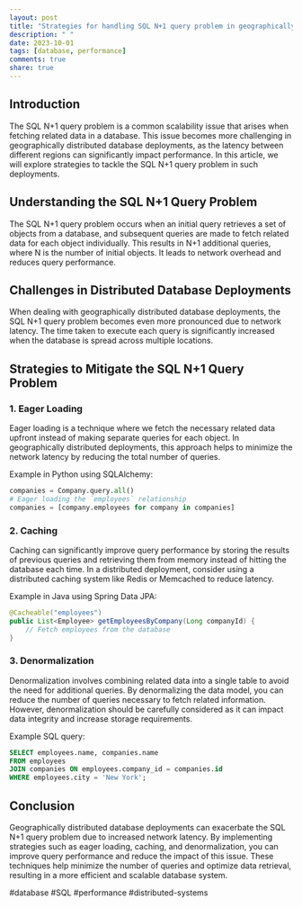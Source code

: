 ```yaml
---
layout: post
title: "Strategies for handling SQL N+1 query problem in geographically distributed database deployments"
description: " "
date: 2023-10-01
tags: [database, performance]
comments: true
share: true
---
```


## Introduction

The SQL N+1 query problem is a common scalability issue that arises when fetching related data in a database. This issue becomes more challenging in geographically distributed database deployments, as the latency between different regions can significantly impact performance. In this article, we will explore strategies to tackle the SQL N+1 query problem in such deployments.

## Understanding the SQL N+1 Query Problem

The SQL N+1 query problem occurs when an initial query retrieves a set of objects from a database, and subsequent queries are made to fetch related data for each object individually. This results in N+1 additional queries, where N is the number of initial objects. It leads to network overhead and reduces query performance.

## Challenges in Distributed Database Deployments

When dealing with geographically distributed database deployments, the SQL N+1 query problem becomes even more pronounced due to network latency. The time taken to execute each query is significantly increased when the database is spread across multiple locations.

## Strategies to Mitigate the SQL N+1 Query Problem

### 1. Eager Loading

Eager loading is a technique where we fetch the necessary related data upfront instead of making separate queries for each object. In geographically distributed deployments, this approach helps to minimize the network latency by reducing the total number of queries.

Example in Python using SQLAlchemy:
```python
companies = Company.query.all()
# Eager loading the `employees` relationship
companies = [company.employees for company in companies]
```

### 2. Caching

Caching can significantly improve query performance by storing the results of previous queries and retrieving them from memory instead of hitting the database each time. In a distributed deployment, consider using a distributed caching system like Redis or Memcached to reduce latency.

Example in Java using Spring Data JPA:
```java
@Cacheable("employees")
public List<Employee> getEmployeesByCompany(Long companyId) {
    // Fetch employees from the database
}
```

### 3. Denormalization

Denormalization involves combining related data into a single table to avoid the need for additional queries. By denormalizing the data model, you can reduce the number of queries necessary to fetch related information. However, denormalization should be carefully considered as it can impact data integrity and increase storage requirements.

Example SQL query:
```sql
SELECT employees.name, companies.name
FROM employees
JOIN companies ON employees.company_id = companies.id
WHERE employees.city = 'New York';
```

## Conclusion

Geographically distributed database deployments can exacerbate the SQL N+1 query problem due to increased network latency. By implementing strategies such as eager loading, caching, and denormalization, you can improve query performance and reduce the impact of this issue. These techniques help minimize the number of queries and optimize data retrieval, resulting in a more efficient and scalable database system.

#database #SQL #performance #distributed-systems